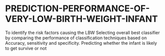 # PREDICTION-PERFORMANCE-OF-VERY-LOW-BIRTH-WEIGHT-INFANT
To identify the risk factors causing the LBW
Selecting overall best classifier by comparing the performance of classification techniques
based on Accuracy, sensitivity and specificity.
Predicting whether the infant is likely to get survive or not
